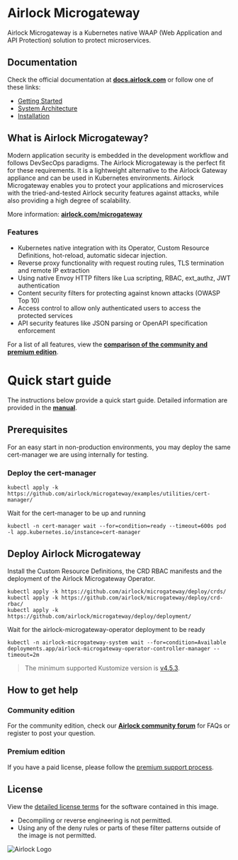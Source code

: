 # Airlock Microgateway

Airlock Microgateway is a Kubernetes native WAAP (Web Application and API Protection) solution to protect microservices.

## Documentation

Check the official documentation at **[docs.airlock.com](https://docs.airlock.com/microgateway/latest/)** or follow one of these links:
* [Getting Started](https://docs.airlock.com/microgateway/latest/#data/1660804708742.html)
* [System Architecture](https://docs.airlock.com/microgateway/latest/#data/1660804709650.html)
* [Installation](https://docs.airlock.com/microgateway/latest/#data/1660804708637.html)

## What is Airlock Microgateway?

Modern application security is embedded in the development workflow and follows DevSecOps paradigms. The Airlock Microgateway is the perfect fit for these requirements. It is a lightweight alternative to the Airlock Gateway appliance and can be used in Kubernetes environments. Airlock Microgateway enables you to protect your applications and microservices with the tried-and-tested Airlock security features against attacks, while also providing a high degree of scalability.

More information: **[airlock.com/microgateway](https://www.airlock.com/en/microgateway)**

### Features
* Kubernetes native integration with its Operator, Custom Resource Definitions, hot-reload, automatic sidecar injection.
* Reverse proxy functionality with request routing rules, TLS termination and remote IP extraction
* Using native Envoy HTTP filters like Lua scripting, RBAC, ext_authz, JWT authentication
* Content security filters for protecting against known attacks (OWASP Top 10)
* Access control to allow only authenticated users to access the protected services
* API security features like JSON parsing or OpenAPI specification enforcement

For a list of all features, view the **[comparison of the community and premium edition](https://docs.airlock.com/microgateway/latest/#data/1675772882054.html)**.

# Quick start guide

The instructions below provide a quick start guide. Detailed information are provided in the **[manual](https://docs.airlock.com/microgateway/latest/)**.

## Prerequisites

For an easy start in non-production environments, you may deploy the same cert-manager we are using internally for testing.

### Deploy the cert-manager
```
kubectl apply -k https://github.com/airlock/microgateway/examples/utilities/cert-manager/
```

Wait for the cert-manager to be up and running
```
kubectl -n cert-manager wait --for=condition=ready --timeout=600s pod -l app.kubernetes.io/instance=cert-manager
```

## Deploy Airlock Microgateway
Install the Custom Resource Definitions, the CRD RBAC manifests and the deployment of the Airlock Microgateway Operator.
```
kubectl apply -k https://github.com/airlock/microgateway/deploy/crds/
kubectl apply -k https://github.com/airlock/microgateway/deploy/crd-rbac/
kubectl apply -k https://github.com/airlock/microgateway/deploy/deployment/
```

Wait for the airlock-microgateway-operator deployment to be ready
```
kubectl -n airlock-microgateway-system wait --for=condition=Available deployments.app/airlock-microgateway-operator-controller-manager --timeout=2m
```

> The minimum supported Kustomize version is [v4.5.3](https://github.com/kubernetes-sigs/kustomize/releases/tag/kustomize%2Fv4.5.3).


## How to get help

### Community edition
For the community edition, check our **[Airlock community forum](https://forum.airlock.com/)** for FAQs or register to post your question.

### Premium edition
If you have a paid license, please follow the [premium support process](https://techzone.ergon.ch/support-process).

## License
View the [detailed license terms](https://www.airlock.com/en/airlock-license) for the software contained in this image.
* Decompiling or reverse engineering is not permitted.
* Using any of the deny rules or parts of these filter patterns outside of the image is not permitted.

![Airlock Logo](https://www.airlock.com/fileadmin/content/upload/Airlock_Logo_Docker_Hub_Microgateway_Readme.png)